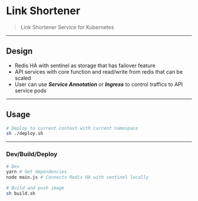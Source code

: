 # Link Shortener

> Link Shortener Service for Kubernetes

---
## Design

- Redis HA with sentinel as storage that has failover feature
- API services with core function and read/write from redis that can be scaled
- User can use __*Service Annotation*__ or __*Ingress*__ to control traffics to API service pods

---
## Usage

```sh
# Deploy to current context with current namespace
sh ./deploy.sh 
```

---
### Dev/Build/Deploy

```sh
# Dev
yarn # Get dependencies
node main.js # Connects Redis HA with sentinel locally

# Build and push image
sh build.sh
```

